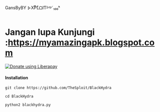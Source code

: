 GansByBY ⊱XͭPͪLͤᗝIƬ༻₁₀₀ᵏ
# Jangan lupa Kunjungi :https://myamazingapk.blogspot.com

<noscript><a href="https://liberapay.com/TheSploit/donate"><img alt="Donate using Liberapay" src="https://liberapay.com/assets/widgets/donate.svg"></a></noscript>



#### Installation 
```
git clone https://github.com/TheSploit/BlackHydra
```
```
cd BlackHydra
```
```
python2 blackhydra.py
```
